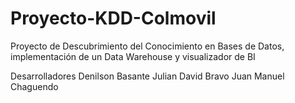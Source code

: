Proyecto-KDD-Colmovil
=====================

Proyecto de Descubrimiento del Conocimiento en Bases de Datos, implementación de un Data Warehouse y visualizador de BI

Desarrolladores
Denilson Basante
Julian David Bravo
Juan Manuel Chaguendo
